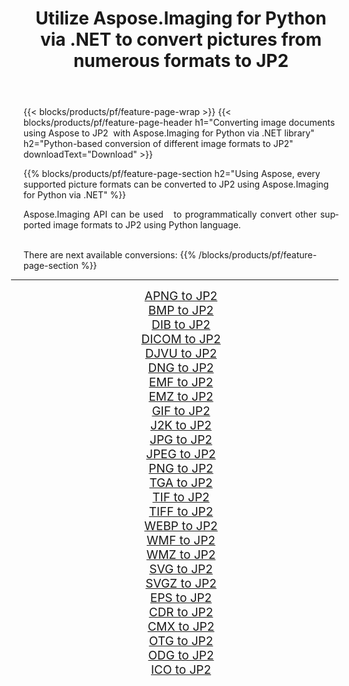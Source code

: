 ﻿---
title: Utilize Aspose.Imaging for Python via .NET to convert pictures from numerous formats to JP2 
weight: 3920
url: /python-net/conversion/to/jp2 
lang: en
langdirlevel: 2
locales: zh-hans,ja,it,ru,de,es,fr,nl,id,lt,pl,pt,vi,tr,ko,zh-hant,ar,hi,th,sv,cs,uk,he
description: You can use Aspose.Imaging for Python via .NET library to convert from a variety of formats to JP2
---

{{< blocks/products/pf/feature-page-wrap >}}
{{< blocks/products/pf/feature-page-header h1="Converting image documents using Aspose to JP2  with Aspose.Imaging for Python via .NET library" h2="Python-based conversion of different image formats to JP2" downloadText="Download" >}}


{{% blocks/products/pf/feature-page-section  h2="Using Aspose, every supported picture formats can be converted to JP2 using Aspose.Imaging for Python via .NET" %}}
<p align=justify>Aspose.Imaging API can be used   to programmatically convert other supported image formats to JP2 using Python language.</p>
<br/>
There are next available conversions:
{{% /blocks/products/pf/feature-page-section %}}
<div class="container-fluid productfamilypage bg-gray">
    <div class="convertypes bg-gray agp-content section">
        <div class="container">
		<hr style="margin-left:-20px;"/>
		<div class="row other-converters" style="gap: 10px;font-size: 19px;text-align:center;">
		    <div class='col-md-2 other-converter remove-lp remove-rp'><a href="/imaging/python-net/conversion/apng-to-jp2" style="padding:15px;">APNG to JP2</a></div>
<div class='col-md-2 other-converter remove-lp remove-rp'><a href="/imaging/python-net/conversion/bmp-to-jp2" style="padding:15px;">BMP to JP2</a></div>
<div class='col-md-2 other-converter remove-lp remove-rp'><a href="/imaging/python-net/conversion/dib-to-jp2" style="padding:15px;">DIB to JP2</a></div>
<div class='col-md-2 other-converter remove-lp remove-rp'><a href="/imaging/python-net/conversion/dicom-to-jp2" style="padding:15px;">DICOM to JP2</a></div>
<div class='col-md-2 other-converter remove-lp remove-rp'><a href="/imaging/python-net/conversion/djvu-to-jp2" style="padding:15px;">DJVU to JP2</a></div>
<div class='col-md-2 other-converter remove-lp remove-rp'><a href="/imaging/python-net/conversion/dng-to-jp2" style="padding:15px;">DNG to JP2</a></div>
<div class='col-md-2 other-converter remove-lp remove-rp'><a href="/imaging/python-net/conversion/emf-to-jp2" style="padding:15px;">EMF to JP2</a></div>
<div class='col-md-2 other-converter remove-lp remove-rp'><a href="/imaging/python-net/conversion/emz-to-jp2" style="padding:15px;">EMZ to JP2</a></div>
<div class='col-md-2 other-converter remove-lp remove-rp'><a href="/imaging/python-net/conversion/gif-to-jp2" style="padding:15px;">GIF to JP2</a></div>
<div class='col-md-2 other-converter remove-lp remove-rp'><a href="/imaging/python-net/conversion/j2k-to-jp2" style="padding:15px;">J2K to JP2</a></div>
<div class='col-md-2 other-converter remove-lp remove-rp'><a href="/imaging/python-net/conversion/jpg-to-jp2" style="padding:15px;">JPG to JP2</a></div>
<div class='col-md-2 other-converter remove-lp remove-rp'><a href="/imaging/python-net/conversion/jpeg-to-jp2" style="padding:15px;">JPEG to JP2</a></div>
<div class='col-md-2 other-converter remove-lp remove-rp'><a href="/imaging/python-net/conversion/png-to-jp2" style="padding:15px;">PNG to JP2</a></div>
<div class='col-md-2 other-converter remove-lp remove-rp'><a href="/imaging/python-net/conversion/tga-to-jp2" style="padding:15px;">TGA to JP2</a></div>
<div class='col-md-2 other-converter remove-lp remove-rp'><a href="/imaging/python-net/conversion/tif-to-jp2" style="padding:15px;">TIF to JP2</a></div>
<div class='col-md-2 other-converter remove-lp remove-rp'><a href="/imaging/python-net/conversion/tiff-to-jp2" style="padding:15px;">TIFF to JP2</a></div>
<div class='col-md-2 other-converter remove-lp remove-rp'><a href="/imaging/python-net/conversion/webp-to-jp2" style="padding:15px;">WEBP to JP2</a></div>
<div class='col-md-2 other-converter remove-lp remove-rp'><a href="/imaging/python-net/conversion/wmf-to-jp2" style="padding:15px;">WMF to JP2</a></div>
<div class='col-md-2 other-converter remove-lp remove-rp'><a href="/imaging/python-net/conversion/wmz-to-jp2" style="padding:15px;">WMZ to JP2</a></div>
<div class='col-md-2 other-converter remove-lp remove-rp'><a href="/imaging/python-net/conversion/svg-to-jp2" style="padding:15px;">SVG to JP2</a></div>
<div class='col-md-2 other-converter remove-lp remove-rp'><a href="/imaging/python-net/conversion/svgz-to-jp2" style="padding:15px;">SVGZ to JP2</a></div>
<div class='col-md-2 other-converter remove-lp remove-rp'><a href="/imaging/python-net/conversion/eps-to-jp2" style="padding:15px;">EPS to JP2</a></div>
<div class='col-md-2 other-converter remove-lp remove-rp'><a href="/imaging/python-net/conversion/cdr-to-jp2" style="padding:15px;">CDR to JP2</a></div>
<div class='col-md-2 other-converter remove-lp remove-rp'><a href="/imaging/python-net/conversion/cmx-to-jp2" style="padding:15px;">CMX to JP2</a></div>
<div class='col-md-2 other-converter remove-lp remove-rp'><a href="/imaging/python-net/conversion/otg-to-jp2" style="padding:15px;">OTG to JP2</a></div>
<div class='col-md-2 other-converter remove-lp remove-rp'><a href="/imaging/python-net/conversion/odg-to-jp2" style="padding:15px;">ODG to JP2</a></div>
<div class='col-md-2 other-converter remove-lp remove-rp'><a href="/imaging/python-net/conversion/ico-to-jp2" style="padding:15px;">ICO to JP2</a></div>
                </div>
        </div>
    </div>
</div>
<br/>

